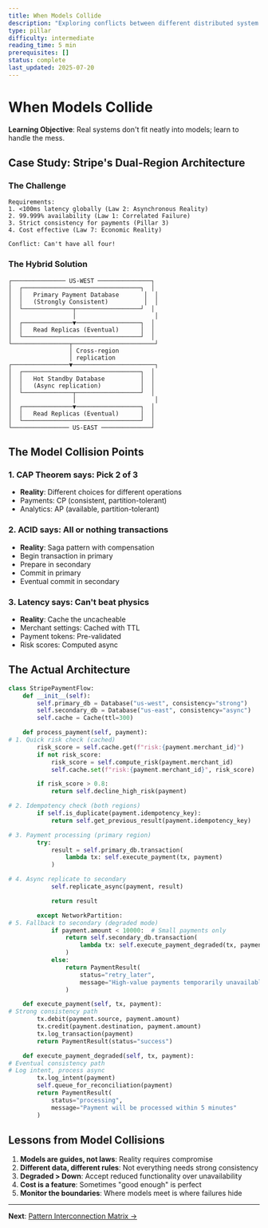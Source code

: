 ```yaml
---
title: When Models Collide
description: "Exploring conflicts between different distributed system models and approaches"
type: pillar
difficulty: intermediate
reading_time: 5 min
prerequisites: []
status: complete
last_updated: 2025-07-20
---
```



# When Models Collide

**Learning Objective**: Real systems don't fit neatly into models; learn to handle the mess.

## Case Study: Stripe's Dual-Region Architecture

### The Challenge

```text
Requirements:
1. <100ms latency globally (Law 2: Asynchronous Reality)
2. 99.999% availability (Law 1: Correlated Failure)
3. Strict consistency for payments (Pillar 3)
4. Cost effective (Law 7: Economic Reality)

Conflict: Can't have all four!
```

### The Hybrid Solution

```text
┌─────────────── US-WEST ───────────────┐
│  ┌─────────────────────────────────┐  │
│  │   Primary Payment Database       │  │
│  │   (Strongly Consistent)          │  │
│  └──────────────┬──────────────────┘  │
│                 │                      │
│  ┌──────────────▼──────────────────┐  │
│  │   Read Replicas (Eventual)      │  │
│  └─────────────────────────────────┘  │
└────────────────┬───────────────────────┘
                 │ Cross-region
                 │ replication
┌────────────────▼───────────────────────┐
│  ┌─────────────────────────────────┐  │
│  │   Hot Standby Database          │  │
│  │   (Async replication)           │  │
│  └──────────────┬──────────────────┘  │
│                 │                      │
│  ┌──────────────▼──────────────────┐  │
│  │   Read Replicas (Eventual)      │  │
│  └─────────────────────────────────┘  │
└──────────────── US-EAST ──────────────┘
```

## The Model Collision Points

### 1. CAP Theorem says: Pick 2 of 3
- **Reality**: Different choices for different operations
- Payments: CP (consistent, partition-tolerant)
- Analytics: AP (available, partition-tolerant)

### 2. ACID says: All or nothing transactions
- **Reality**: Saga pattern with compensation
- Begin transaction in primary
- Prepare in secondary
- Commit in primary
- Eventual commit in secondary

### 3. Latency says: Can't beat physics
- **Reality**: Cache the uncacheable
- Merchant settings: Cached with TTL
- Payment tokens: Pre-validated
- Risk scores: Computed async

## The Actual Architecture

```python
class StripePaymentFlow:
    def __init__(self):
        self.primary_db = Database("us-west", consistency="strong")
        self.secondary_db = Database("us-east", consistency="async")
        self.cache = Cache(ttl=300)

    def process_payment(self, payment):
# 1. Quick risk check (cached)
        risk_score = self.cache.get(f"risk:{payment.merchant_id}")
        if not risk_score:
            risk_score = self.compute_risk(payment.merchant_id)
            self.cache.set(f"risk:{payment.merchant_id}", risk_score)

        if risk_score > 0.8:
            return self.decline_high_risk(payment)

# 2. Idempotency check (both regions)
        if self.is_duplicate(payment.idempotency_key):
            return self.get_previous_result(payment.idempotency_key)

# 3. Payment processing (primary region)
        try:
            result = self.primary_db.transaction(
                lambda tx: self.execute_payment(tx, payment)
            )

# 4. Async replicate to secondary
            self.replicate_async(payment, result)

            return result

        except NetworkPartition:
# 5. Fallback to secondary (degraded mode)
            if payment.amount < 10000:  # Small payments only
                return self.secondary_db.transaction(
                    lambda tx: self.execute_payment_degraded(tx, payment)
                )
            else:
                return PaymentResult(
                    status="retry_later",
                    message="High-value payments temporarily unavailable"
                )

    def execute_payment(self, tx, payment):
# Strong consistency path
        tx.debit(payment.source, payment.amount)
        tx.credit(payment.destination, payment.amount)
        tx.log_transaction(payment)
        return PaymentResult(status="success")

    def execute_payment_degraded(self, tx, payment):
# Eventual consistency path
# Log intent, process async
        tx.log_intent(payment)
        self.queue_for_reconciliation(payment)
        return PaymentResult(
            status="processing",
            message="Payment will be processed within 5 minutes"
        )
```

## Lessons from Model Collisions

1. **Models are guides, not laws**: Reality requires compromise
2. **Different data, different rules**: Not everything needs strong consistency
3. **Degraded > Down**: Accept reduced functionality over unavailability
4. **Cost is a feature**: Sometimes "good enough" is perfect
5. **Monitor the boundaries**: Where models meet is where failures hide

---

**Next**: [Pattern Interconnection Matrix →](pattern-matrix.md)
